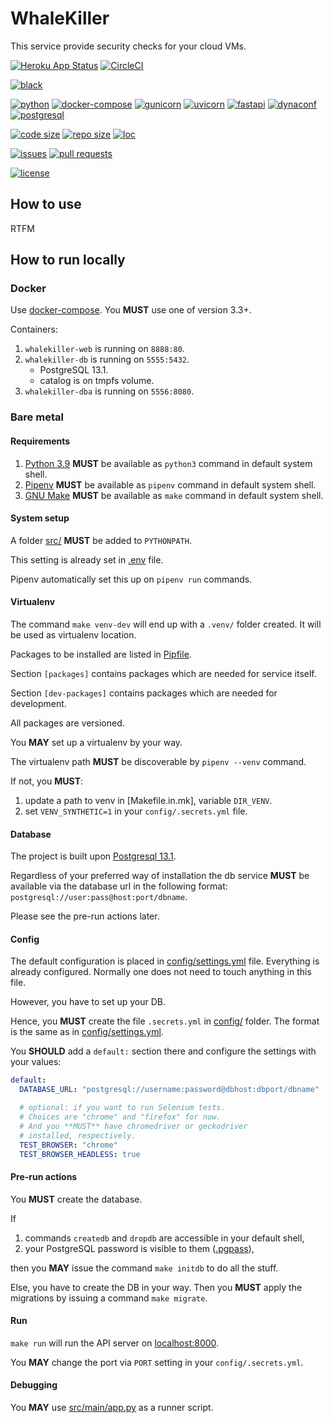 # WhaleKiller

This service provide security checks
for your cloud VMs.

[![Heroku App Status](http://heroku-shields.herokuapp.com/whalekiller)](https://whalekiller.herokuapp.com)
[![CircleCI](https://circleci.com/gh/tgrx/whalekiller.svg?style=shield)](https://app.circleci.com/pipelines/github/tgrx/whalekiller?branch=main)

[![black](https://img.shields.io/badge/code%20style-black-000000.svg)](https://github.com/psf/black)

[![python](https://img.shields.io/github/pipenv/locked/python-version/tgrx/whalekiller)](Pipfile)
[![docker-compose](https://img.shields.io/badge/docker--compose-3.3-blue)](https://docs.docker.com/compose/)
[![gunicorn](https://img.shields.io/github/pipenv/locked/dependency-version/tgrx/whalekiller/gunicorn)](https://gunicorn.org/)
[![uvicorn](https://img.shields.io/github/pipenv/locked/dependency-version/tgrx/whalekiller/uvicorn)](https://www.uvicorn.org/)
[![fastapi](https://img.shields.io/github/pipenv/locked/dependency-version/tgrx/whalekiller/fastapi)](https://fastapi.tiangolo.com/)
[![dynaconf](https://img.shields.io/github/pipenv/locked/dependency-version/tgrx/whalekiller/dynaconf)](https://www.dynaconf.com/)
[![postgresql](https://img.shields.io/badge/PostgreSQL-13.1-blue)](https://postgresql.org)


[![code size](https://img.shields.io/github/languages/code-size/tgrx/whalekiller)](./)
[![repo size](https://img.shields.io/github/repo-size/tgrx/whalekiller)](./)
[![loc](https://img.shields.io/tokei/lines/github/tgrx/whalekiller)](./)

[![issues](https://img.shields.io/github/issues/tgrx/whalekiller)](https://github.com/tgrx/whalekiller/issues)
[![pull requests](https://img.shields.io/github/issues-pr/tgrx/whalekiller)](https://github.com/tgrx/whalekiller/pulls)

[![license](https://img.shields.io/github/license/tgrx/whalekiller)](https://github.com/tgrx/whalekiller/blob/main/LICENSE)


## How to use

RTFM

## How to run locally

### Docker

Use [docker-compose](https://docs.docker.com/compose/).
You **MUST** use one of version 3.3+.

Containers:

1. `whalekiller-web` is running on `8888:80`.
1. `whalekiller-db` is running on `5555:5432`.
   - PostgreSQL 13.1.
   - catalog is on tmpfs volume.
1. `whalekiller-dba` is running on `5556:8080`.

### Bare metal

#### Requirements

1. [Python 3.9](https://www.python.org/)
   **MUST** be available  as `python3` command
   in default system shell. 
1. [Pipenv](https://pipenv.pypa.io/en/latest/)
   **MUST** be available as `pipenv` command 
   in default system shell.
1. [GNU Make](https://www.gnu.org/software/make/)
   **MUST** be available as `make` command
   in default system shell.

#### System setup

A folder [src/](src/) **MUST** be added to `PYTHONPATH`.

This setting is already set in [.env](.env) file.

Pipenv automatically set this up
on `pipenv run` commands.

#### Virtualenv

The command `make venv-dev` will end up
with a `.venv/` folder created.
It will be used as virtualenv location.

Packages to be installed are listed in [Pipfile](Pipfile).

Section `[packages]` contains packages
which are needed for service itself.

Section `[dev-packages]` contains packages
which are needed for development.

All packages are versioned.

You **MAY** set up a virtualenv by your way.

The virtualenv path **MUST** be discoverable
by `pipenv --venv` command.

If not, you **MUST**:
1. update a path to venv in [Makefile.in.mk],
   variable `DIR_VENV`.
1. set `VENV_SYNTHETIC=1`
   in your `config/.secrets.yml` file.

#### Database

The project is built
upon [Postgresql 13.1](https://www.postgresql.org/).

Regardless of your preferred way of installation
the db service **MUST** be available
via the database url
in the following format:
`postgresql://user:pass@host:port/dbname`.

Please see the pre-run actions later.

#### Config

The default configuration is placed 
in [config/settings.yml](config/settings.yml) file.
Everything is already configured.
Normally one does not need to touch
anything in this file.

However, you have to set up your DB.

Hence, you **MUST** create the file
`.secrets.yml` in [config/](config/) folder.
The format is the same as in [config/settings.yml](config/settings.yml).

You **SHOULD** add a `default:` section there
and configure the settings with your values:

```yaml
default:
  DATABASE_URL: "postgresql://username:password@dbhost:dbport/dbname"

  # optional: if you want to run Selenium tests.
  # Choices are "chrome" and "firefox" for now.
  # And you **MUST** have chromedriver or geckodriver
  # installed, respectively.
  TEST_BROWSER: "chrome"
  TEST_BROWSER_HEADLESS: true
```

#### Pre-run actions

You **MUST** create the database.

If

1. commands `createdb` and `dropdb`
   are accessible in your default shell,
1. your PostgreSQL password is visible to them
   ([.pgpass](https://www.postgresql.org/docs/current/libpq-pgpass.html)),

then you **MAY** issue the command `make initdb` 
to do all the stuff.

Else, you have to create the DB in your way.
Then you **MUST** apply the migrations 
by issuing a command `make migrate`.

#### Run

`make run` will run the API server 
on [localhost:8000](http://localhost:8000).

You **MAY** change the port via `PORT` setting
in your `config/.secrets.yml`.

#### Debugging

You **MAY** use [src/main/app.py](src/main/app.py)
as a runner script.
